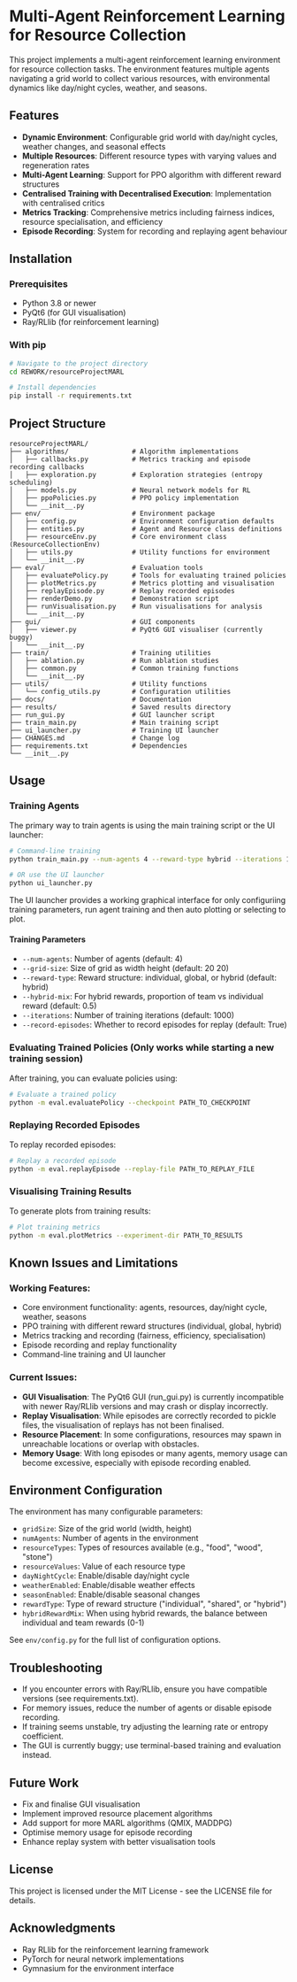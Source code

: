 # Multi-Agent Reinforcement Learning for Resource Collection

This project implements a multi-agent reinforcement learning environment for resource collection tasks. The environment features multiple agents navigating a grid world to collect various resources, with environmental dynamics like day/night cycles, weather, and seasons.

## Features

- **Dynamic Environment**: Configurable grid world with day/night cycles, weather changes, and seasonal effects
- **Multiple Resources**: Different resource types with varying values and regeneration rates
- **Multi-Agent Learning**: Support for PPO algorithm with different reward structures
- **Centralised Training with Decentralised Execution**: Implementation with centralised critics
- **Metrics Tracking**: Comprehensive metrics including fairness indices, resource specialisation, and efficiency
- **Episode Recording**: System for recording and replaying agent behaviour

## Installation

### Prerequisites

- Python 3.8 or newer
- PyQt6 (for GUI visualisation)
- Ray/RLlib (for reinforcement learning)

### With pip

```bash
# Navigate to the project directory
cd REWORK/resourceProjectMARL

# Install dependencies
pip install -r requirements.txt
```

## Project Structure

```
resourceProjectMARL/
├── algorithms/                # Algorithm implementations
│   ├── callbacks.py           # Metrics tracking and episode recording callbacks
│   ├── exploration.py         # Exploration strategies (entropy scheduling)
│   ├── models.py              # Neural network models for RL
│   ├── ppoPolicies.py         # PPO policy implementation
│   └── __init__.py
├── env/                       # Environment package
│   ├── config.py              # Environment configuration defaults
│   ├── entities.py            # Agent and Resource class definitions
│   ├── resourceEnv.py         # Core environment class (ResourceCollectionEnv)
│   ├── utils.py               # Utility functions for environment
│   └── __init__.py
├── eval/                      # Evaluation tools
│   ├── evaluatePolicy.py      # Tools for evaluating trained policies
│   ├── plotMetrics.py         # Metrics plotting and visualisation
│   ├── replayEpisode.py       # Replay recorded episodes
│   ├── renderDemo.py          # Demonstration script
│   ├── runVisualisation.py    # Run visualisations for analysis
│   └── __init__.py
├── gui/                       # GUI components
│   ├── viewer.py              # PyQt6 GUI visualiser (currently buggy)
│   └── __init__.py
├── train/                     # Training utilities
│   ├── ablation.py            # Run ablation studies
│   ├── common.py              # Common training functions
│   └── __init__.py
├── utils/                     # Utility functions
│   └── config_utils.py        # Configuration utilities
├── docs/                      # Documentation
├── results/                   # Saved results directory
├── run_gui.py                 # GUI launcher script
├── train_main.py              # Main training script
├── ui_launcher.py             # Training UI launcher
├── CHANGES.md                 # Change log
├── requirements.txt           # Dependencies
└── __init__.py
```

## Usage

### Training Agents

The primary way to train agents is using the main training script or the UI launcher:

```bash
# Command-line training
python train_main.py --num-agents 4 --reward-type hybrid --iterations 100

# OR use the UI launcher
python ui_launcher.py
```

The UI launcher provides a working graphical interface for only configuriing training parameters, run agent training and then auto plotting or selecting to plot.

#### Training Parameters

- `--num-agents`: Number of agents (default: 4)
- `--grid-size`: Size of grid as width height (default: 20 20)
- `--reward-type`: Reward structure: individual, global, or hybrid (default: hybrid)
- `--hybrid-mix`: For hybrid rewards, proportion of team vs individual reward (default: 0.5)
- `--iterations`: Number of training iterations (default: 1000)
- `--record-episodes`: Whether to record episodes for replay (default: True)

### Evaluating Trained Policies (Only works while starting a new training session)

After training, you can evaluate policies using:

```bash
# Evaluate a trained policy
python -m eval.evaluatePolicy --checkpoint PATH_TO_CHECKPOINT
```

### Replaying Recorded Episodes

To replay recorded episodes:

```bash
# Replay a recorded episode
python -m eval.replayEpisode --replay-file PATH_TO_REPLAY_FILE
```

### Visualising Training Results

To generate plots from training results:

```bash
# Plot training metrics
python -m eval.plotMetrics --experiment-dir PATH_TO_RESULTS
```

## Known Issues and Limitations

### Working Features:
- Core environment functionality: agents, resources, day/night cycle, weather, seasons
- PPO training with different reward structures (individual, global, hybrid)
- Metrics tracking and recording (fairness, efficiency, specialisation)
- Episode recording and replay functionality
- Command-line training and UI launcher

### Current Issues:
- **GUI Visualisation**: The PyQt6 GUI (run_gui.py) is currently incompatible with newer Ray/RLlib versions and may crash or display incorrectly.
- **Replay Visualisation**: While episodes are correctly recorded to pickle files, the visualisation of replays has not been finalised.
- **Resource Placement**: In some configurations, resources may spawn in unreachable locations or overlap with obstacles.
- **Memory Usage**: With long episodes or many agents, memory usage can become excessive, especially with episode recording enabled.

## Environment Configuration

The environment has many configurable parameters:

- `gridSize`: Size of the grid world (width, height)
- `numAgents`: Number of agents in the environment
- `resourceTypes`: Types of resources available (e.g., "food", "wood", "stone")
- `resourceValues`: Value of each resource type
- `dayNightCycle`: Enable/disable day/night cycle
- `weatherEnabled`: Enable/disable weather effects
- `seasonEnabled`: Enable/disable seasonal changes
- `rewardType`: Type of reward structure ("individual", "shared", or "hybrid")
- `hybridRewardMix`: When using hybrid rewards, the balance between individual and team rewards (0-1)

See `env/config.py` for the full list of configuration options.

## Troubleshooting

- If you encounter errors with Ray/RLlib, ensure you have compatible versions (see requirements.txt).
- For memory issues, reduce the number of agents or disable episode recording.
- If training seems unstable, try adjusting the learning rate or entropy coefficient.
- The GUI is currently buggy; use terminal-based training and evaluation instead.

## Future Work

- Fix and finalise GUI visualisation
- Implement improved resource placement algorithms
- Add support for more MARL algorithms (QMIX, MADDPG)
- Optimise memory usage for episode recording
- Enhance replay system with better visualisation tools

## License

This project is licensed under the MIT License - see the LICENSE file for details.

## Acknowledgments

- Ray RLlib for the reinforcement learning framework
- PyTorch for neural network implementations
- Gymnasium for the environment interface 
